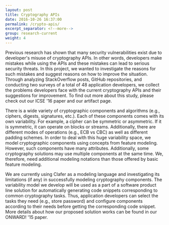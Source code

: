 ```yaml
---
layout: post
title: Cryptography APIs
date: 2016-10-26 16:37:00
permalink: /crypto-apis/
excerpt_separator: <!--more-->
group: research-current
weight: 4
---
```


Previous research has shown that many security vulnerabilities exist due to developer's misuse of cryptography APIs. In other words, developers make mistakes while using the APIs and these mistakes can lead to serious security threats. In this project, we wanted to investigate the reasons for such mistakes and suggest reasons on how to improve the situation. <!--more-->Through analyzing StackOverflow posts, GitHub repositories, and conducting two surveys of a total of 48 application developers, we collect the problems developers face with the current cryptography APIs and their suggestions for improvement. To find out more about this study, please check out our ICSE '16 paper and our artifact page.

There is a wide variety of cryptographic components and algorithms (e.g., ciphers, digests, signatures, etc.). Each of these components comes with its own variability. For example, a cipher can be symmetric or asymmetric. If it is symmetric, it can operate on blocks or streams. Additionally, there are different modes of operations (e.g., ECB vs CBC) as well as different padding schemes. In order to deal with this huge variability space, we model cryptographic components using concepts from feature modeling. However, such components have many attributes. Additionally, some cryptography solutions may use multiple components at the same time. We, therefore, need additional modeling notations than those offered by basic feature modeling.


We are currently using Clafer as a modeling language and investigating its limitations (if any) in successfully modeling cryptography components. The variability model we develop will be used as a part of a software product line solution for automatically generating code snippets corresponding to common cryptography tasks. Thus, application developers can select the tasks they need (e.g., store password) and configure components according to their needs before getting the corresponding code snippet. More details about how our proposed solution works can be found in our ONWARD! '15 paper.

